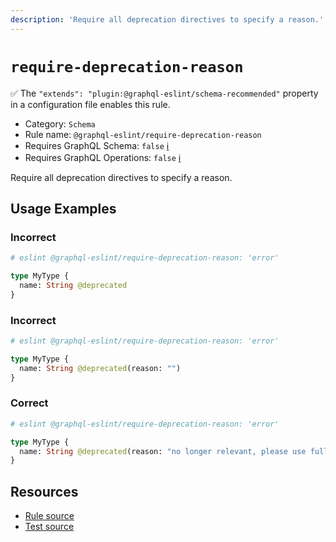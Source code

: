 ```yaml
---
description: 'Require all deprecation directives to specify a reason.'
---
```


# `require-deprecation-reason`

✅ The `"extends": "plugin:@graphql-eslint/schema-recommended"` property in a configuration file
enables this rule.

- Category: `Schema`
- Rule name: `@graphql-eslint/require-deprecation-reason`
- Requires GraphQL Schema: `false`
  [ℹ️](/docs/getting-started#extended-linting-rules-with-graphql-schema)
- Requires GraphQL Operations: `false`
  [ℹ️](/docs/getting-started#extended-linting-rules-with-siblings-operations)

Require all deprecation directives to specify a reason.

## Usage Examples

### Incorrect

```graphql
# eslint @graphql-eslint/require-deprecation-reason: 'error'

type MyType {
  name: String @deprecated
}
```

### Incorrect

```graphql
# eslint @graphql-eslint/require-deprecation-reason: 'error'

type MyType {
  name: String @deprecated(reason: "")
}
```

### Correct

```graphql
# eslint @graphql-eslint/require-deprecation-reason: 'error'

type MyType {
  name: String @deprecated(reason: "no longer relevant, please use fullName field")
}
```

## Resources

- [Rule source](https://github.com/B2o5T/graphql-eslint/tree/master/packages/plugin/src/rules/require-deprecation-reason.ts)
- [Test source](https://github.com/B2o5T/graphql-eslint/tree/master/packages/plugin/__tests__/require-deprecation-reason.spec.ts)
